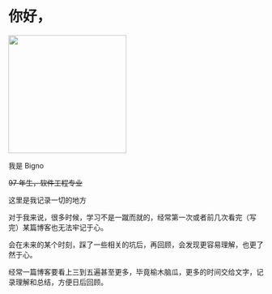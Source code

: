 # 你好，

<p>
  <img src="https://img.alicdn.com/tfs/TB1qw.5yyrpK1RjSZFhXXXSdXXa-621-621.jpg" width=233>
</p>

我是 Bigno

~~97 年生，软件工程专业~~

这里是我记录一切的地方

对于我来说，很多时候，学习不是一蹴而就的，经常第一次或者前几次看完（写完）某篇博客也无法牢记于心。

会在未来的某个时刻，踩了一些相关的坑后，再回顾，会发现更容易理解，也更了然于心。

经常一篇博客要看上三到五遍甚至更多，毕竟榆木脑瓜，更多的时间交给文字，记录理解和总结，方便日后回顾。
